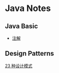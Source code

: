 # Java Notes

## Java Basic

- [注解](./src/main/java/basic/annotation/README.md)

## Design Patterns

[23 种设计模式](./src/main/java/design/patterns/README.md)
